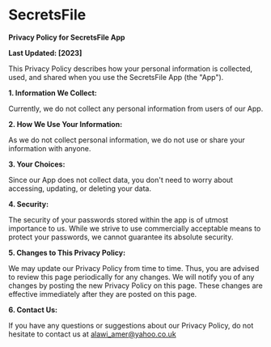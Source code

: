 # SecretsFile
**Privacy Policy for SecretsFile App**

**Last Updated: [2023]**

This Privacy Policy describes how your personal information is collected, used, and shared when you use the SecretsFile App (the "App").

**1. Information We Collect:**

Currently, we do not collect any personal information from users of our App.

**2. How We Use Your Information:**

As we do not collect personal information, we do not use or share your information with anyone.

**3. Your Choices:**

Since our App does not collect data, you don't need to worry about accessing, updating, or deleting your data.

**4. Security:**

The security of your passwords stored within the app is of utmost importance to us. While we strive to use commercially acceptable means to protect your passwords, we cannot guarantee its absolute security.

**5. Changes to This Privacy Policy:**

We may update our Privacy Policy from time to time. Thus, you are advised to review this page periodically for any changes. We will notify you of any changes by posting the new Privacy Policy on this page. These changes are effective immediately after they are posted on this page.

**6. Contact Us:**

If you have any questions or suggestions about our Privacy Policy, do not hesitate to contact us at alawi_amer@yahoo.co.uk 
